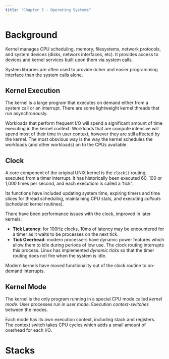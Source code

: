 ```yaml
---
title: "Chapter 3 - Operating Systems"
---
```


# Background

Kernel manages CPU scheduling, memory, filesystems, network protocols, and system devices (disks, network interfaces, etc). It provides access to devices and kernel services built upon them via system calls.

System libraries are often used to provide richer and easier programming interface than the system calls alone.

## Kernel Execution

The kernel is a large program that executes on demand either from a system call or an interrupt. There are some lightweight kernel threads that run asynchronously.

Workloads that perform frequent I/O will spend a significant amount of time executing in the kernel context. Workloads that are compute intensive will spend most of their time in user context, however they are still affected by the kernel. The most obsvious way is the way the kernel schedules the workloads (and other workloads) on to the CPUs available.

## Clock

A core component of the original UNIX kernel is the `clock()` routing, executed from a timer interrupt. It has historically been executed 60, 100 or 1,000 times per second, and each executiom is called a 'tick'.

Its functions have included updating system time, expiring timers and time slices for thread scheduling, maintaining CPU stats, and executing *callouts* (scheduled kernel routines).

There have been performance issues with the clock, improved in later kernels:

* **Tick Latency**: for 100Hz clocks, 10ms of latency may be encountered for a timer as it waits to be processes on the next tick.
* **Tick Overhead**: modern processers have dynamic power features which allow them to idle during periods of low use. The clock routing interrupts this process. Linux has implemented *dynamic ticks* so that the timer routing does not fire when the system is idle.

Modern kernels have moved functionality out of the clock routine to on-demand interrupts.

## Kernel Mode

The kernel is the only program running in a special CPU mode called *kernel mode*. User processes run in *user mode*. Execution *context-switches* between the modes.

Each mode has its own execution context, including stack and registers. The context switch takes CPU cycles which adds a small amount of overhead for each I/O.

# Stacks




